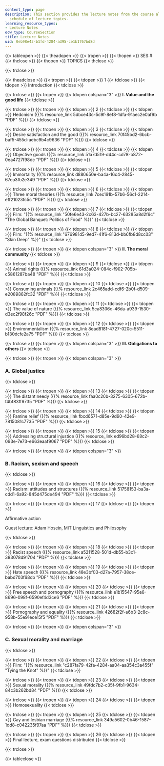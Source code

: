 ```yaml
---
content_type: page
description: This section provides the lecture notes from the course along with the
  schedule of lecture topics.
learning_resource_types:
- Lecture Notes
ocw_type: CourseSection
title: Lecture Notes
uid: 0eb98e43-b1fd-4284-a395-ce1b1767bd8d
---
```


{{< tableopen >}}
{{< theadopen >}}
{{< tropen >}}
{{< thopen >}}
SES #
{{< thclose >}}
{{< thopen >}}
TOPICS
{{< thclose >}}

{{< trclose >}}

{{< theadclose >}}
{{< tropen >}}
{{< tdopen >}}
1
{{< tdclose >}}
{{< tdopen >}}
Introduction
{{< tdclose >}}

{{< trclose >}}
{{< tropen >}}
{{< tdopen colspan="3" >}}
**I. Value and the good life**
{{< tdclose >}}

{{< trclose >}}
{{< tropen >}}
{{< tdopen >}}
2
{{< tdclose >}}
{{< tdopen >}}
Hedonism ({{% resource_link 5dbce43c-5c9f-8ef8-1dfa-91aec2e0af9b "PDF" %}})
{{< tdclose >}}

{{< trclose >}}
{{< tropen >}}
{{< tdopen >}}
3
{{< tdclose >}}
{{< tdopen >}}
Desire satisfaction and the good ({{% resource_link 70f45bd2-6bcb-baf5-455d-aebc9b4c9636 "PDF" %}})
{{< tdclose >}}

{{< trclose >}}
{{< tropen >}}
{{< tdopen >}}
4
{{< tdclose >}}
{{< tdopen >}}
Objective goods ({{% resource_link 51a7d519-d44c-cd78-b872-0ea4727f98dc "PDF" %}})
{{< tdclose >}}

{{< trclose >}}
{{< tropen >}}
{{< tdopen >}}
5
{{< tdclose >}}
{{< tdopen >}}
Immortality ({{% resource_link d880650e-ba4a-16c4-2845-67ea3fb2e349 "PDF" %}})
{{< tdclose >}}

{{< trclose >}}
{{< tropen >}}
{{< tdopen >}}
6
{{< tdclose >}}
{{< tdopen >}}
Three moral theories ({{% resource_link 7cec191b-57b6-56c1-2214-eff21023fc5c "PDF" %}})
{{< tdclose >}}

{{< trclose >}}
{{< tropen >}}
{{< tdopen >}}
7
{{< tdclose >}}
{{< tdopen >}}
Film: "{{% resource_link "50fe6e43-2c63-427b-bc27-63285a8d2f6c" "The Global Banquet: Politics of Food" %}}"
{{< tdclose >}}

{{< trclose >}}
{{< tropen >}}
{{< tdopen >}}
8
{{< tdclose >}}
{{< tdopen >}}
Film: "{{% resource_link "676981d5-9ed7-41f6-813d-bb6fb8d8cc03" "Skin Deep" %}}"
{{< tdclose >}}

{{< trclose >}}
{{< tropen >}}
{{< tdopen colspan="3" >}}
**II. The moral community**
{{< tdclose >}}

{{< trclose >}}
{{< tropen >}}
{{< tdopen >}}
9
{{< tdclose >}}
{{< tdopen >}}
Animal rights ({{% resource_link 61d3a024-084c-f902-705b-c5861287ba48 "PDF" %}})
{{< tdclose >}}

{{< trclose >}}
{{< tropen >}}
{{< tdopen >}}
10
{{< tdclose >}}
{{< tdopen >}}
Consuming animals ({{% resource_link 2c465add-cdf6-2b0f-d509-e2089862fc32 "PDF" %}})
{{< tdclose >}}

{{< trclose >}}
{{< tropen >}}
{{< tdopen >}}
11
{{< tdclose >}}
{{< tdopen >}}
The value of nature ({{% resource_link 5ca8306d-46da-a939-1530-d3ec2f98f26c "PDF" %}})
{{< tdclose >}}

{{< trclose >}}
{{< tropen >}}
{{< tdopen >}}
12
{{< tdclose >}}
{{< tdopen >}}
Environmentalism ({{% resource_link 8ead8181-4727-020c-5511-b130dcfe2a75 "PDF" %}})
{{< tdclose >}}

{{< trclose >}}
{{< tropen >}}
{{< tdopen colspan="3" >}}
**III. Obligations to others**
{{< tdclose >}}

{{< trclose >}}
{{< tropen >}}
{{< tdopen colspan="3" >}}


### A. Global justice


{{< tdclose >}}

{{< trclose >}}
{{< tropen >}}
{{< tdopen >}}
13
{{< tdclose >}}
{{< tdopen >}}
The distant needy ({{% resource_link faa0c20b-3275-6305-672b-f4bf83ff6735 "PDF" %}})
{{< tdclose >}}

{{< trclose >}}
{{< tropen >}}
{{< tdopen >}}
14
{{< tdclose >}}
{{< tdopen >}}
Famine relief ({{% resource_link fbcd6571-d85e-9d90-42e9-7815081c7735 "PDF" %}})
{{< tdclose >}}

{{< trclose >}}
{{< tropen >}}
{{< tdopen >}}
15
{{< tdclose >}}
{{< tdopen >}}
Addressing structural injustice ({{% resource_link ed96bd28-68c2-093e-7e73-e663eaaf9067 "PDF" %}})
{{< tdclose >}}

{{< trclose >}}
{{< tropen >}}
{{< tdopen colspan="3" >}}


### B. Racism, sexism and speech


{{< tdclose >}}

{{< trclose >}}
{{< tropen >}}
{{< tdopen >}}
16
{{< tdclose >}}
{{< tdopen >}}
Racism: attitudes and structures ({{% resource_link 51758153-ba3a-cdd1-6a92-845d475de494 "PDF" %}})
{{< tdclose >}}

{{< trclose >}}
{{< tropen >}}
{{< tdopen >}}
17
{{< tdclose >}}
{{< tdopen >}}


Affirmative action

Guest lecture: Adam Hosein, MIT Linguistics and Philosophy


{{< tdclose >}}

{{< trclose >}}
{{< tropen >}}
{{< tdopen >}}
18
{{< tdclose >}}
{{< tdopen >}}
Racist speech ({{% resource_link a5211528-501d-db55-b3c1-383078d91704 "PDF" %}})
{{< tdclose >}}

{{< trclose >}}
{{< tropen >}}
{{< tdopen >}}
19
{{< tdclose >}}
{{< tdopen >}}
Hate speech ({{% resource_link 48e3bf03-d27a-7957-38ce-babd703f68cb "PDF" %}})
{{< tdclose >}}

{{< trclose >}}
{{< tropen >}}
{{< tdopen >}}
20
{{< tdclose >}}
{{< tdopen >}}
Free speech and pornography ({{% resource_link e1b15547-95e6-8696-098f-6590ef4d3ce6 "PDF" %}})
{{< tdclose >}}

{{< trclose >}}
{{< tropen >}}
{{< tdopen >}}
21
{{< tdclose >}}
{{< tdopen >}}
Pornography and equality ({{% resource_link 42682f2f-a6b3-2c8c-958b-55e91ece15f5 "PDF" %}})
{{< tdclose >}}

{{< trclose >}}
{{< tropen >}}
{{< tdopen colspan="3" >}}


### C. Sexual morality and marriage


{{< tdclose >}}

{{< trclose >}}
{{< tropen >}}
{{< tdopen >}}
22
{{< tdclose >}}
{{< tdopen >}}
Film: "{{% resource_link "c287fa79-42fa-4284-aa04-aa354c3a455f" "Tying the Knot" %}}"
{{< tdclose >}}

{{< trclose >}}
{{< tropen >}}
{{< tdopen >}}
23
{{< tdclose >}}
{{< tdopen >}}
Sexual morality ({{% resource_link 49fdc7b2-c35f-9fb1-9634-84c3b262bd84 "PDF" %}})
{{< tdclose >}}

{{< trclose >}}
{{< tropen >}}
{{< tdopen >}}
24
{{< tdclose >}}
{{< tdopen >}}
Homosexuality
{{< tdclose >}}

{{< trclose >}}
{{< tropen >}}
{{< tdopen >}}
25
{{< tdclose >}}
{{< tdopen >}}
Gay and lesbian marriage ({{% resource_link 349a5602-0b46-1587-1dd8-c042235f97aa "PDF" %}})
{{< tdclose >}}

{{< trclose >}}
{{< tropen >}}
{{< tdopen >}}
26
{{< tdclose >}}
{{< tdopen >}}
Final lecture, exam questions distributed
{{< tdclose >}}

{{< trclose >}}

{{< tableclose >}}